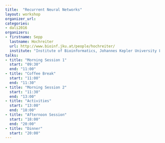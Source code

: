 ```yaml
---
title:  "Recurrent Neural Networks"
layout: workshop
organizer_url: 
categories:
- dali2016
organizers:
- firstname: Sepp
  lastname: Hochreiter
  url: http://www.bioinf.jku.at/people/hochreiter/
  institute: "Institute of Bioinformatics, Johannes Kepler University Linz"
talks:
- title: "Morning Session 1"
  start: "09:30"
  end: "11:00"
- title: "Coffee Break"
  start: "11:00"
  end: "11:30"
- title: "Morning Session 2"
  start: "11:30"
  end: "13:00"
- title: "Activities"
  start: "13:00"
  end: "18:00"
- title: "Afternoon Session"
  start: "18:00"
  end: "20:00"
- title: "Dinner"
  start: "20:00"
---
```

